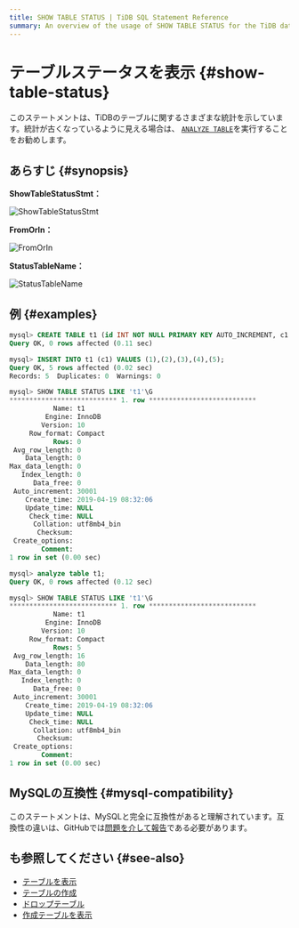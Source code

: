 ```yaml
---
title: SHOW TABLE STATUS | TiDB SQL Statement Reference
summary: An overview of the usage of SHOW TABLE STATUS for the TiDB database.
---
```


# テーブルステータスを表示 {#show-table-status}

このステートメントは、TiDBのテーブルに関するさまざまな統計を示しています。統計が古くなっているように見える場合は、 [`ANALYZE TABLE`](/sql-statements/sql-statement-analyze-table.md)を実行することをお勧めします。

## あらすじ {#synopsis}

**ShowTableStatusStmt：**

![ShowTableStatusStmt](https://download.pingcap.com/images/docs/sqlgram/ShowTableStatusStmt.png)

**FromOrIn：**

![FromOrIn](https://download.pingcap.com/images/docs/sqlgram/FromOrIn.png)

**StatusTableName：**

![StatusTableName](https://download.pingcap.com/images/docs/sqlgram/StatusTableName.png)

## 例 {#examples}

```sql
mysql> CREATE TABLE t1 (id INT NOT NULL PRIMARY KEY AUTO_INCREMENT, c1 INT NOT NULL);
Query OK, 0 rows affected (0.11 sec)

mysql> INSERT INTO t1 (c1) VALUES (1),(2),(3),(4),(5);
Query OK, 5 rows affected (0.02 sec)
Records: 5  Duplicates: 0  Warnings: 0

mysql> SHOW TABLE STATUS LIKE 't1'\G
*************************** 1. row ***************************
           Name: t1
         Engine: InnoDB
        Version: 10
     Row_format: Compact
           Rows: 0
 Avg_row_length: 0
    Data_length: 0
Max_data_length: 0
   Index_length: 0
      Data_free: 0
 Auto_increment: 30001
    Create_time: 2019-04-19 08:32:06
    Update_time: NULL
     Check_time: NULL
      Collation: utf8mb4_bin
       Checksum:
 Create_options:
        Comment:
1 row in set (0.00 sec)

mysql> analyze table t1;
Query OK, 0 rows affected (0.12 sec)

mysql> SHOW TABLE STATUS LIKE 't1'\G
*************************** 1. row ***************************
           Name: t1
         Engine: InnoDB
        Version: 10
     Row_format: Compact
           Rows: 5
 Avg_row_length: 16
    Data_length: 80
Max_data_length: 0
   Index_length: 0
      Data_free: 0
 Auto_increment: 30001
    Create_time: 2019-04-19 08:32:06
    Update_time: NULL
     Check_time: NULL
      Collation: utf8mb4_bin
       Checksum:
 Create_options:
        Comment:
1 row in set (0.00 sec)
```

## MySQLの互換性 {#mysql-compatibility}

このステートメントは、MySQLと完全に互換性があると理解されています。互換性の違いは、GitHubでは[問題を介して報告](https://github.com/pingcap/tidb/issues/new/choose)である必要があります。

## も参照してください {#see-also}

-   [テーブルを表示](/sql-statements/sql-statement-show-tables.md)
-   [テーブルの作成](/sql-statements/sql-statement-create-table.md)
-   [ドロップテーブル](/sql-statements/sql-statement-drop-table.md)
-   [作成テーブルを表示](/sql-statements/sql-statement-show-create-table.md)
